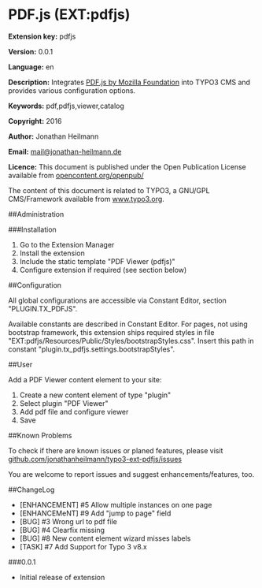 # PDF.js (EXT:pdfjs)

**Extension key:**
pdfjs

**Version:**
0.0.1

**Language:**
en

**Description:**
Integrates [PDF.js by Mozilla Foundation](https://github.com/mozilla/pdf.js) into TYPO3 CMS and provides various configuration options.

**Keywords:**
pdf,pdfjs,viewer,catalog

**Copyright:**
2016

**Author:**
Jonathan Heilmann

**Email:**
[mail@jonathan-heilmann.de](mail@jonathan-heilmann.de)

**Licence:**
This document is published under the Open Publication License available from [opencontent.org/openpub/](http://www.opencontent.org/openpub/)

The content of this document is related to TYPO3, a GNU/GPL CMS/Framework available from www.typo3.org.

##Administration

###Installation

1. Go to the Extension Manager
2. Install the extension
3. Include the static template "PDF Viewer (pdfjs)"
4. Configure extension if required (see section below)

##Configuration

All global configurations are accessible via Constant Editor, section "PLUGIN.TX_PDFJS".

Available constants are described in Constant Editor.
For pages, not using bootstrap framework, this extension ships required styles in file "EXT:pdfjs/Resources/Public/Styles/bootstrapStyles.css". Insert this path in constant "plugin.tx_pdfjs.settings.bootstrapStyles".

##User

Add a PDF Viewer content element to your site:

1. Create a new content element of type "plugin"
2. Select plugin "PDF Viewer"
4. Add pdf file and configure viewer
5. Save

##Known Problems

To check if there are known issues or planed features, please visit [github.com/jonathanheilmann/typo3-ext-pdfjs/issues](https://github.com/jonathanheilmann/typo3-ext-pdfjs/issues)

You are welcome to report issues and suggest enhancements/features, too.

##ChangeLog

- [ENHANCEMENT] #5  Allow multiple instances on one page
- [ENHANCEMeNT] #9  Add "jump to page" field
- [BUG]         #3  Wrong url to pdf file
- [BUG]         #4  Clearfix missing
- [BUG]         #8  New content element wizard misses labels
- [TASK]        #7  Add Support for Typo 3 v8.x

###0.0.1

- Initial release of extension